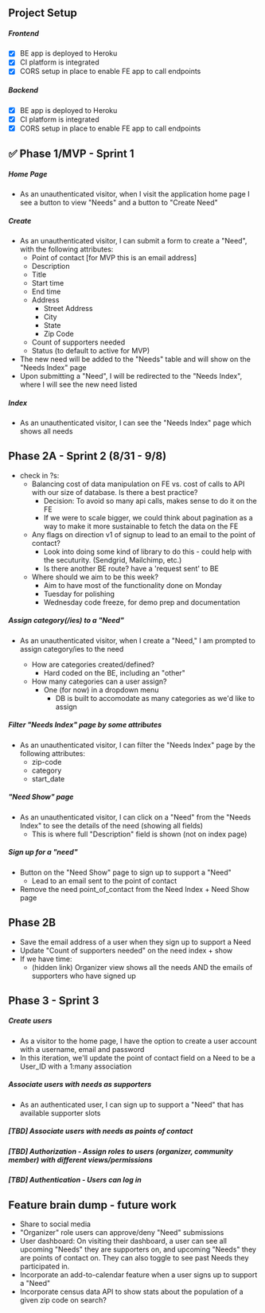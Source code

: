 ## Project Setup 

##### Frontend
* [x] BE app is deployed to Heroku
* [x] CI platform is integrated 
* [x] CORS setup in place to enable FE app to call endpoints 

##### Backend
* [x] BE app is deployed to Heroku
* [x] CI platform is integrated 
* [x] CORS setup in place to enable FE app to call endpoints 

## ✅   Phase 1/MVP - Sprint 1

##### Home Page   
* As an unauthenticated visitor, when I visit the application home page I see a button to view "Needs" and a button to "Create Need"

##### Create
* As an unauthenticated visitor, I can submit a form to create a "Need", with the following attributes:
    * Point of contact [for MVP this is an email address]
    * Description
    * Title
    * Start time
    * End time
    * Address
      * Street Address
      * City
      * State
      * Zip Code   
    * Count of supporters needed
    * Status (to default to active for MVP)
 * The new need will be added to the "Needs" table and will show on the "Needs Index" page
 * Upon submitting a "Need", I will be redirected to the "Needs Index", where I will see the new need listed

##### Index
* As an unauthenticated visitor, I can see the "Needs Index" page which shows all needs



## Phase 2A - Sprint 2 (8/31 - 9/8)
* check in ?s: 
  * Balancing cost of data manipulation on FE vs. cost of calls to API with our size of database. Is there a best practice? 
     * Decision: To avoid so many api calls, makes sense to do it on the FE 
     * If we were to scale bigger, we could think about pagination as a way to make it more sustainable to fetch the data on the FE
  * Any flags on direction v1 of signup to lead to an email to the point of contact?
     * Look into doing some kind of library to do this - could help with the secuturity. (Sendgrid, Mailchimp, etc.) 
     * Is there another BE route? have a 'request sent' to BE 
  * Where should we aim to be this week?
     * Aim to have most of the functionality done on Monday 
     * Tuesday for polishing
     * Wednesday code freeze, for demo prep and documentation  

##### Assign category(/ies) to a "Need"
* As an unauthenticated visitor, when I create a "Need," I am prompted to assign <TBD count> category/ies to the need 
   * How are categories created/defined?
      * Hard coded on the BE, including an "other" 
   * How many categories can a user assign?
      * One (for now) in a dropdown menu
         * DB is built to accomodate as many categories as we'd like to assign

##### Filter "Needs Index" page by some attributes
* As an unauthenticated visitor, I can filter the "Needs Index" page by the following attributes:
    * zip-code
    * category
    * start_date

##### "Need Show" page
* As an unauthenticated visitor, I can click on a "Need" from the "Needs Index" to see the details of the need (showing all fields) 
   * This is where full "Description" field is shown (not on index page)  
   
##### Sign up for a "need" 
* Button on the "Need Show" page to sign up to support a "Need"
   * Lead to an email sent to the point of contact
* Remove the need point_of_contact from the Need Index + Need Show page 

## Phase 2B 
* Save the email address of a user when they sign up to support a Need
* Update "Count of supporters needed" on the need index + show
* If we have time: 
   * (hidden link) Organizer view shows all the needs AND the emails of supporters who have signed up 
   
   
## Phase 3 - Sprint 3
##### Create users
* As a visitor to the home page, I have the option to create a user account with a username, email and password
* In this iteration, we'll update the point of contact field on a Need to be a User_ID with a 1:many association 
   
##### Associate users with needs as supporters
* As an authenticated user, I can sign up to support a "Need" that has available supporter slots 
   
##### [TBD] Associate users with needs as points of contact
##### [TBD] Authorization - Assign roles to users (organizer, community member) with different views/permissions
##### [TBD] Authentication - Users can log in

## Feature brain dump - future work 
* Share to social media
* "Organizer" role users can approve/deny "Need" submissions
* User dashboard: On visiting their dashboard, a user can see all upcoming "Needs" they are supporters on, and upcoming "Needs" they are points of contact on. They can also toggle to see past Needs they participated in. 
* Incorporate an add-to-calendar feature when a user signs up to support a "Need"
* Incorporate census data API to show stats about the population of a given zip code on search?
